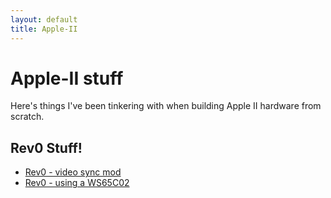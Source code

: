 ```yaml
---
layout: default
title: Apple-II
---
```


# Apple-II stuff

Here's things I've been tinkering with when building Apple II hardware
from scratch.

## Rev0 Stuff!

 * [Rev0 - video sync mod](apple-ii/rev0_sync_fix.md)
 * [Rev0 - using a WS65C02](apple-ii/rev0_ws65c02.md)

